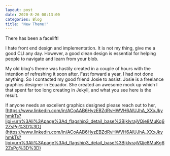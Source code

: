 ```yaml
---
layout: post
date: 2020-8-26 00:13:00
categories: Blog
title: "New Theme!"
---
```


There has been a facelift!

<!--more-->

I hate front end design and implementation. It is not my thing, give me a good CLI any day. However, a good clean design is essential for helping people to navigate and learn from your blob.

My old blog's theme was hastily created in a couple of hours with the intention of refreshing it soon after. Fast forward a year, I had not done anything. So I contacted my good friend Josie to assist. Josie is a freelance graphics designer in Ecuador. She created an awesome mock up which I that spent far too long creating in Jekyll, and what you see here is the result.

If anyone needs an excellent graphics designed please reach out to her,  [https://www.linkedin.com/in/ACoAAB6HyzEBZdRvHWVH6AlUJhA_XXxJkyhmkTs?lipi=urn%3Ali%3Apage%3Ad_flagship3_detail_base%3BjklvrajVQje8MuKg62ZsPg%3D%3D](https://www.linkedin.com/in/ACoAAB6HyzEBZdRvHWVH6AlUJhA_XXxJkyhmkTs?lipi=urn%3Ali%3Apage%3Ad_flagship3_detail_base%3BjklvrajVQje8MuKg62ZsPg%3D%3D)
